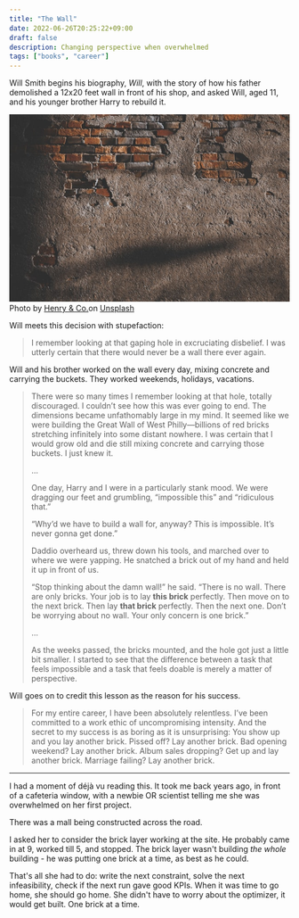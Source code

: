 ```yaml
---
title: "The Wall"
date: 2022-06-26T20:25:22+09:00
draft: false
description: Changing perspective when overwhelmed
tags: ["books", "career"]
---
```

  
Will Smith begins his biography, *Will*, with the story of how his father demolished a 12x20 feet wall in front of his shop, and asked Will, aged 11, and his younger brother Harry to rebuild it.

![Brick wall](henry-co-M3KfixgdCko-unsplash.jpg)
	Photo by [Henry & Co.](https://unsplash.com/@hngstrm?utm_source=unsplash&utm_medium=referral&utm_content=creditCopyText")on [Unsplash](https://unsplash.com/s/photos/brick-wall?utm_source=unsplash&utm_medium=referral&utm_content=creditCopyText)


Will meets this decision with stupefaction:

> I remember looking at that gaping hole in excruciating disbelief. I was utterly certain that there would never be a wall there ever again.

Will and his brother worked on the wall every day, mixing concrete and carrying the buckets. They worked weekends, holidays, vacations.

> There were so many times I remember looking at that hole, totally discouraged. I couldn’t see how this was ever going to end. The dimensions became unfathomably large in my mind. It seemed like we were building the Great Wall of West Philly—billions of red bricks stretching infinitely into some distant nowhere. I was certain that I would grow old and die still mixing concrete and carrying those buckets. I just knew it.
> 
> ...
> 
> One day, Harry and I were in a particularly stank mood. We were dragging our feet and grumbling, “impossible this” and “ridiculous that.”
> 
> “Why’d we have to build a wall for, anyway? This is impossible. It’s never gonna get done.”
> 
> Daddio overheard us, threw down his tools, and marched over to where we were yapping. He snatched a brick out of my hand and held it up in front of us.
> 
> “Stop thinking about the damn wall!” he said. “There is no wall. There are only bricks. Your job is to lay __this brick__ perfectly. Then move on to the next brick. Then lay __that brick__ perfectly. Then the next one. Don’t be worrying about no wall. Your only concern is one brick.”
> 
> ...
> 
> As the weeks passed, the bricks mounted, and the hole got just a little bit smaller. I started to see that the difference between a task that feels impossible and a task that feels doable is merely a matter of perspective.

Will goes on to credit this lesson as the reason for his success.

> For my entire career, I have been absolutely relentless. I’ve been committed to a work ethic of uncompromising intensity. And the secret to my success is as boring as it is unsurprising: You show up and you lay another brick. Pissed off? Lay another brick. Bad opening weekend? Lay another brick. Album sales dropping? Get up and lay another brick. Marriage failing? Lay another brick.


---
I had a moment of déjà vu reading this. It took me back years ago, in front of a cafeteria window, with a newbie OR scientist telling me she was overwhelmed on her first project. 

There was a mall being constructed across the road.

I asked her to consider the brick layer working at the site. He probably came in at 9, worked till 5, and stopped. The brick layer wasn't building *the whole* building - he was putting one brick at a time, as best as he could.

That's all she had to do: write the next constraint, solve the next infeasibility, check if the next run gave good KPIs. When it was time to go home, she should go home. She didn't have to worry about the optimizer, it would get built. One brick at a time.



